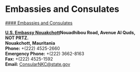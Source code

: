 # Embassies and Consulates

[#### Embassies and Consulates](javascript:void(0); "Embassies and Consulates")

**[U.S. Embassy Nouakchott](https://mr.usembassy.gov/)Nouadhibou Road, Avenue Al Quds,  
NOT PRTZ.  
Nouakchott, Mauritania  
Phone:** +(222) 4525-2660   
**Emergency Phone:** +(222) 3662-8163   
**Fax:** +(222) 4525-1592   
**Email:** [ConsularNKC@state.gov](mailto:ConsularNKC@state.gov)